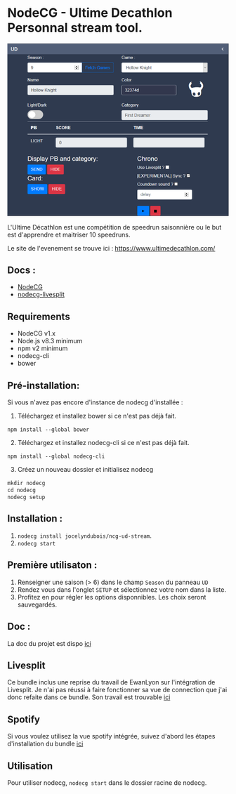 # NodeCG - Ultime Decathlon Personnal stream tool.

<p align="center">
  <img src="https://github.com/jocelyndubois/ncg-ud-stream/blob/main/media/UD_Tool_screen.png?raw=true">
</p>

L'Ultime Décathlon est une compétition de speedrun saisonnière ou le but est d'apprendre et maitriser 10 speedruns.

Le site de l'evenement se trouve ici : https://www.ultimedecathlon.com/

## Docs :
- [NodeCG](https://nodecg.dev/)
- [nodecg-livesplit](https://github.com/EwanLyon/nodecg-livesplit)

## Requirements
- NodeCG v1.x
- Node.js v8.3 minimum
- npm v2 minimum
- nodecg-cli
- bower

## Pré-installation:
Si vous n'avez pas encore d'instance de nodecg d'installée :

1. Téléchargez et installez bower si ce n'est pas déjà fait.
```shell
npm install --global bower
```
2. Téléchargez et installez nodecg-cli si ce n'est pas déjà fait.
```shell
npm install --global nodecg-cli
```
3. Créez un nouveau dossier et initialisez nodecg
```shell
mkdir nodecg
cd nodecg
nodecg setup
```

## Installation :
1. `nodecg install jocelyndubois/ncg-ud-stream`. 
2. `nodecg start`

## Première utilisaton :
1. Renseigner une saison (> 6) dans le champ `Season` du panneau `UD`
2. Rendez vous dans l'onglet `SETUP` et sélectionnez votre nom dans la liste.
3. Profitez en pour régler les options disponnibles. Les choix seront sauvegardés.

## Doc :
La doc du projet est dispo [ici](https://github.com/jocelyndubois/ncg-ud-stream/wiki)

## Livesplit
Ce bundle inclus une reprise du travail de EwanLyon sur l'intégration de Livesplit.
Je n'ai pas réussi à faire fonctionner sa vue de connection que j'ai donc refaite dans ce bundle.
Son travail est trouvable [ici](https://github.com/EwanLyon/nodecg-livesplit)

## Spotify
Si vous voulez utilisez la vue spotify intégrée, suivez d'abord les étapes d'installation du bundle [ici](https://github.com/EwanLyon/ncg-spotify)

## Utilisation
Pour utiliser nodecg, `nodecg start` dans le dossier racine de nodecg.
